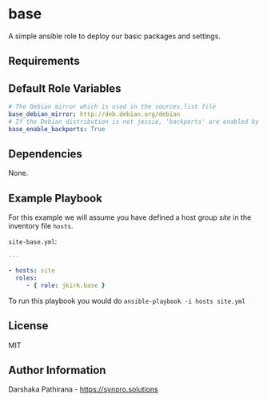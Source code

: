 base
====

A simple ansible role to deploy our basic packages and settings.

Requirements
------------


Default Role Variables
----------------------

```yaml
# The Debian mirror which is used in the sources.list file
base_debian_mirror: http://deb.debian.org/debian
# If the Debian distribution is not jessie, 'backports' are enabled by default
base_enable_backports: True

```

Dependencies
------------

None.

Example Playbook
----------------

For this example we will assume you have defined a host group *site* in the inventory file `hosts`.

`site-base.yml`:


```yaml
---

- hosts: site
  roles:
     - { role: jkirk.base }
```

To run this playbook you would do `ansible-playbook -i hosts site.yml`

License
-------

MIT

Author Information
------------------

Darshaka Pathirana - <https://synpro.solutions>

